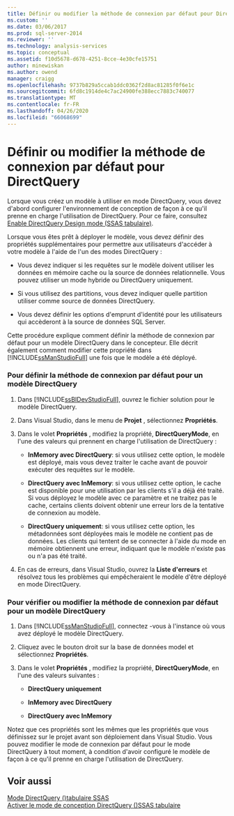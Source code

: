 ```yaml
---
title: Définir ou modifier la méthode de connexion par défaut pour DirectQuery | Microsoft Docs
ms.custom: ''
ms.date: 03/06/2017
ms.prod: sql-server-2014
ms.reviewer: ''
ms.technology: analysis-services
ms.topic: conceptual
ms.assetid: f10d5678-d678-4251-8cce-4e30cfe15751
author: minewiskan
ms.author: owend
manager: craigg
ms.openlocfilehash: 9737b829a5ccab1ddc0362f2d8ac81285f0f6e1c
ms.sourcegitcommit: 6fd8c1914de4c7ac24900fe388ecc7883c740077
ms.translationtype: MT
ms.contentlocale: fr-FR
ms.lasthandoff: 04/26/2020
ms.locfileid: "66068699"
---
```

# <a name="set-or-change-the-preferred-connection-method-for-directquery"></a>Définir ou modifier la méthode de connexion par défaut pour DirectQuery
  Lorsque vous créez un modèle à utiliser en mode DirectQuery, vous devez d'abord configurer l'environnement de conception de façon à ce qu'il prenne en charge l'utilisation de DirectQuery. Pour ce faire, consultez [Enable DirectQuery Design mode &#40;SSAS tabulaire&#41;](tabular-models/enable-directquery-mode-in-ssdt.md).  
  
 Lorsque vous êtes prêt à déployer le modèle, vous devez définir des propriétés supplémentaires pour permettre aux utilisateurs d'accéder à votre modèle à l'aide de l'un des modes DirectQuery :  
  
-   Vous devez indiquer si les requêtes sur le modèle doivent utiliser les données en mémoire cache ou la source de données relationnelle. Vous pouvez utiliser un mode hybride ou DirectQuery uniquement.  
  
-   Si vous utilisez des partitions, vous devez indiquer quelle partition utiliser comme source de données DirectQuery.  
  
-   Vous devez définir les options d'emprunt d'identité pour les utilisateurs qui accèderont à la source de données SQL Server.  
  
 Cette procédure explique comment définir la méthode de connexion par défaut pour un modèle DirectQuery dans le concepteur. Elle décrit également comment modifier cette propriété dans [!INCLUDE[ssManStudioFull](../includes/ssmanstudiofull-md.md)] une fois que le modèle a été déployé.  
  
### <a name="to-set-the-preferred-connection-method-for-a-directquery-model"></a>Pour définir la méthode de connexion par défaut pour un modèle DirectQuery  
  
1.  Dans [!INCLUDE[ssBIDevStudioFull](../includes/ssbidevstudiofull-md.md)], ouvrez le fichier solution pour le modèle DirectQuery.  
  
2.  Dans Visual Studio, dans le menu de **Projet** , sélectionnez **Propriétés**.  
  
3.  Dans le volet **Propriétés** , modifiez la propriété, **DirectQueryMode**, en l'une des valeurs qui prennent en charge l'utilisation de DirectQuery :  
  
    -   **InMemory avec DirectQuery**: si vous utilisez cette option, le modèle est déployé, mais vous devez traiter le cache avant de pouvoir exécuter des requêtes sur le modèle.  
  
    -   **DirectQuery avec InMemory**: si vous utilisez cette option, le cache est disponible pour une utilisation par les clients s'il a déjà été traité. Si vous déployez le modèle avec ce paramètre et ne traitez pas le cache, certains clients doivent obtenir une erreur lors de la tentative de connexion au modèle.  
  
    -   **DirectQuery uniquement**: si vous utilisez cette option, les métadonnées sont déployées mais le modèle ne contient pas de données. Les clients qui tentent de se connecter à l'aide du mode en mémoire obtiennent une erreur, indiquant que le modèle n'existe pas ou n'a pas été traité.  
  
4.  En cas de erreurs, dans Visual Studio, ouvrez la **Liste d'erreurs** et résolvez tous les problèmes qui empêcheraient le modèle d'être déployé en mode DirectQuery.  
  
### <a name="to-verify-or-change-the-preferred-connection-method-for-a-directquery-model"></a>Pour vérifier ou modifier la méthode de connexion par défaut pour un modèle DirectQuery  
  
1.  Dans [!INCLUDE[ssManStudioFull](../includes/ssmanstudiofull-md.md)], connectez -vous à l'instance où vous avez déployé le modèle DirectQuery.  
  
2.  Cliquez avec le bouton droit sur la base de données model et sélectionnez **Propriétés**.  
  
3.  Dans le volet **Propriétés** , modifiez la propriété, **DirectQueryMode**, en l'une des valeurs suivantes :  
  
    -   **DirectQuery uniquement**  
  
    -   **InMemory avec DirectQuery**  
  
    -   **DirectQuery avec InMemory**  
  
 Notez que ces propriétés sont les mêmes que les propriétés que vous définissez sur le projet avant son déploiement dans Visual Studio. Vous pouvez modifier le mode de connexion par défaut pour le mode DirectQuery à tout moment, à condition d'avoir configuré le modèle de façon à ce qu'il prenne en charge l'utilisation de DirectQuery.  
  
## <a name="see-also"></a>Voir aussi  
 [Mode DirectQuery &#40;&#41;tabulaire SSAS](tabular-models/directquery-mode-ssas-tabular.md)   
 [Activer le mode de conception DirectQuery &#40;&#41;SSAS tabulaire](tabular-models/enable-directquery-mode-in-ssdt.md)  
  
  
